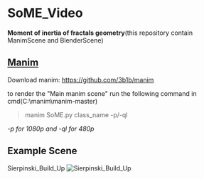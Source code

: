 # SoME_Video
**Moment of inertia of fractals geometry**(this repository contain ManimScene and BlenderScene)

## [Manim](https://github.com/thanniti/SoME_Video/blob/main/SoME.py)
Download manim: https://github.com/3b1b/manim

to render the "Main manim scene" run the following command in cmd(C:\manim\manim-master)
>manim SoME.py class_name -p/-ql

*-p for 1080p and -ql for 480p*

## Example Scene
Sierpinski_Build_Up
![Sierpinski_Build_Up](https://github.com/thanniti/SoME_Video/blob/main/Media/Sierpinski_Build_Up.gif)


